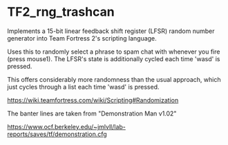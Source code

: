 # TF2_rng_trashcan
Implements a 15-bit linear feedback shift register (LFSR) random number generator into Team Fortress 2's scripting language.

Uses this to randomly select a phrase to spam chat with whenever you fire (press mouse1). The LFSR's state is additionally cycled each time 'wasd' is pressed.

This offers considerably more randomness than the usual approach, which just cycles through a list each time 'wasd' is pressed.

https://wiki.teamfortress.com/wiki/Scripting#Randomization

The banter lines are taken from "Demonstration Man v1.02"

https://www.ocf.berkeley.edu/~jmlvll/lab-reports/saves/tf/demonstration.cfg
